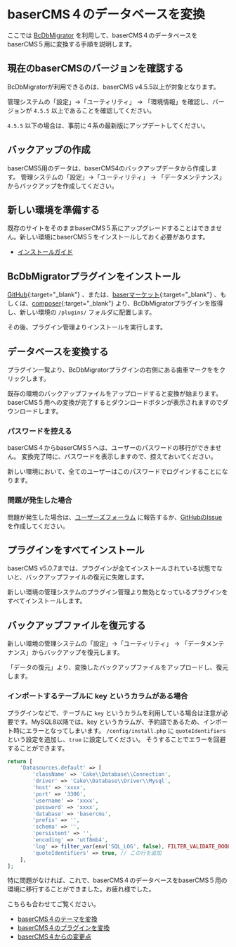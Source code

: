 # baserCMS４のデータベースを変換

ここでは [BcDbMigrator](https://github.com/baserproject/BcDbMigrator) を利用して、baserCMS４のデータベースを baserCMS５用に変換する手順を説明します。

## 現在のbaserCMSのバージョンを確認する
BcDbMigratorが利用できるのは、baserCMS v4.5.5以上が対象となります。

管理システムの「設定」→「ユーティリティ」 → 「環境情報」を確認し、バージョンが `4.5.5` 以上であることを確認してください。

`4.5.5` 以下の場合は、事前に４系の最新版にアップデートしてください。

## バックアップの作成
baserCMS5用のデータは、baserCMS4のバックアップデータから作成します。
管理システムの「設定」→「ユーティリティ」 → 「データメンテナンス」からバックアップを作成してください。

## 新しい環境を準備する
既存のサイトをそのままbaserCMS５系にアップグレードすることはできません。新しい環境にbaserCMS５をインストールしておく必要があります。

- [インストールガイド](./introduce/index)

## BcDbMigratorプラグインをインストール
[GitHub](https://github.com/baserproject/BcDbMigrator){:target="_blank"} 、または、[baserマーケット](https://market.basercms.net/products/detail.php?product_id=157){:target="_blank"} 、もしくは、[composer](https://packagist.org/packages/baserproject/bc-db-migrator){:target="_blank"} より、BcDbMigratorプラグインを取得し、新しい環境の `/plugins/` フォルダに配置します。

その後、プラグイン管理よりインストールを実行します。

## データベースを変換する
プラグイン一覧より、BcDbMigratorプラグインの右側にある歯車マークををクリックします。

既存の環境のバックアップファイルをアップロードすると変換が始まります。baserCMS５用への変換が完了するとダウンロードボタンが表示されますのでダウンロードします。

### パスワードを控える
baserCMS４からbaserCMS５へは、ユーザーのパスワードの移行ができません。
変換完了時に、パスワードを表示しますので、控えておいてください。

新しい環境において、全てのユーザーはこのパスワードでログインすることになります。

### 問題が発生した場合
問題が発生した場合は、[ユーザーズフォーラム](https://forum.basercms.net/) に報告するか、[GitHubのIssue](https://github.com/baserproject/BcDbMigrator/issues) を作成してください。

## プラグインをすべてインストール
baserCMS v5.0.7までは、プラグインが全てインストールされている状態でないと、バックアップファイルの復元に失敗します。

新しい環境の管理システムのプラグイン管理より無効となっているプラグインをすべてインストールします。

## バックアップファイルを復元する
新しい環境の管理システムの「設定」→「ユーティリティ」 → 「データメンテナンス」からバックアップを復元します。

「データの復元」より、変換したバックアップファイルをアップロードし、復元します。

### インポートするテーブルに key というカラムがある場合
プラグインなどで、テーブルに `key` というカラムを利用している場合は注意が必要です。MySQL8以降では、key というカラムが、予約語であるため、インポート時にエラーとなってしまいます。
`/config/install.php` に `quoteIdentifiers` という設定を追加し、`true` に設定してください。
そうすることでエラーを回避することができます。

```php
return [
    'Datasources.default' => [
        'className' => 'Cake\\Database\\Connection',
        'driver' => 'Cake\\Database\\Driver\\Mysql',
        'host' => 'xxxx',
        'port' => '3306',
        'username' => 'xxxx',
        'password' => 'xxxx',
        'database' => 'basercms',
        'prefix' => '',
        'schema' => '',
        'persistent' => '',
        'encoding' => 'utf8mb4',
        'log' => filter_var(env('SQL_LOG', false), FILTER_VALIDATE_BOOLEAN),
        'quoteIdentifiers' => true, // この行を追加
    ],
];
```

特に問題がなければ、これで、baserCMS４のデータベースをbaserCMS５用の環境に移行することができました。お疲れ様でした。

こちらも合わせてご覧ください。
- [baserCMS４のテーマを変換](./theme/migration_theme_from_ver4)
- [baserCMS４のプラグインを変換](./plugin/migration_plugin_from_ver4)
- [baserCMS４からの変更点](./core/difference_from_basercms4)